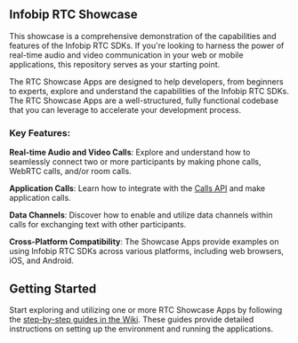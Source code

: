 ## Infobip RTC Showcase

This showcase is a comprehensive demonstration of the capabilities and features of the Infobip RTC SDKs. If you're
looking to harness the power of real-time audio and video communication in your web or mobile applications, this
repository serves as your starting point.

The RTC Showcase Apps are designed to help developers, from beginners to experts, explore and understand the
capabilities of the Infobip RTC SDKs. The RTC Showcase Apps are a well-structured, fully functional codebase that you
can leverage to accelerate your development process.

### Key Features:

**Real-time Audio and Video Calls**: Explore and understand how to seamlessly connect two or more participants by making
phone calls, WebRTC calls, and/or room calls.

**Application Calls**: Learn how to integrate with the
[Calls API](https://www.infobip.com/docs/api/channels/voice/calls) and make application calls.

**Data Channels**: Discover how to enable and utilize data channels within calls for exchanging text with other
participants.

**Cross-Platform Compatibility**: The Showcase Apps provide examples on using Infobip RTC SDKs across various platforms,
including web browsers, iOS, and Android.

## Getting Started

Start exploring and utilizing one or more RTC Showcase Apps by following the 
[step-by-step guides in the Wiki](https://github.com/infobip/infobip-rtc-showcase/wiki). These guides provide detailed 
instructions on setting up the environment and running the applications.